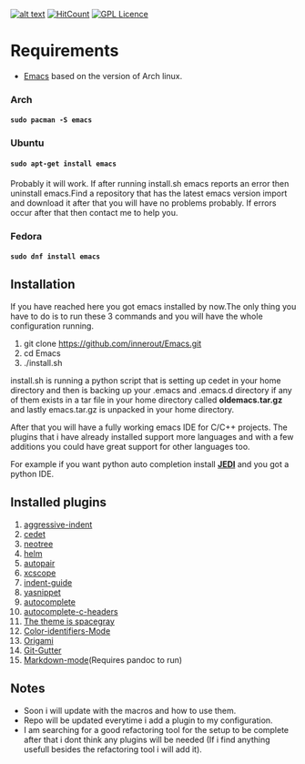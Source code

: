[![alt text](https://img.shields.io/badge/built%20with-Emacs-800080.svg "Emacs")](https://www.gnu.org/software/emacs/)
[![HitCount](http://hits.dwyl.com/{username}/{project-name}.svg)](http://hits.dwyl.com/{innerout}/{Emacs})
[![GPL Licence](https://badges.frapsoft.com/os/gpl/gpl.svg?v=103)](https://opensource.org/licenses/GPL-2.0/)

# Requirements 
* [Emacs](https://www.archlinux.org/packages/extra/i686/emacs/) based on the version of Arch linux.

### Arch

#### ```sudo pacman -S emacs```

### Ubuntu

#### ```sudo apt-get install emacs```
Probably it will work.
If after running install.sh emacs reports an error then uninstall emacs.Find a repository that has the latest emacs version import and download it after that you will have no problems probably.
If errors occur after that then contact me to help you.


### Fedora


#### ```sudo dnf install emacs```

## Installation

If you have reached here you got emacs installed by now.The only thing you have to do is to run these 3 commands and you will have the whole configuration running.

1. git clone https://github.com/innerout/Emacs.git
2. cd Emacs
3. ./install.sh

install.sh is running a python script that is setting up cedet in your home directory and then is backing up your .emacs and .emacs.d directory if any of them exists in a tar file in your home directory called **oldemacs.tar.gz** and lastly emacs.tar.gz is unpacked in your home directory.

After that you will have a fully working emacs IDE for C/C++ projects.
The plugins that i have already installed support more languages and with a few additions you could have great support for other languages too.

For example if you want python auto completion install **[JEDI](https://github.com/tkf/emacs-jedi)** and you got a python IDE.

## Installed plugins
1. [aggressive-indent](https://github.com/Malabarba/aggressive-indent-mode)
2. [cedet](http://cedet.sourceforge.net/)
3. [neotree](https://github.com/jaypei/emacs-neotree)
4. [helm](https://github.com/emacs-helm/helm)
5. [autopair](https://github.com/joaotavora/autopair)
6. [xcscope](https://github.com/dkogan/xcscope.el)
7. [indent-guide](https://github.com/zk-phi/indent-guide)
8. [yasnippet](https://github.com/joaotavora/yasnippet)
9. [autocomplete](https://github.com/auto-complete/auto-complete)
10. [autocomplete-c-headers](https://github.com/mooz/auto-complete-c-headers)
11. [The theme is spacegray](https://github.com/bruce/emacs-spacegray-theme)
12. [Color-identifiers-Mode](https://github.com/ankurdave/color-identifiers-mode)
13. [Origami](https://github.com/gregsexton/origami.el)
14. [Git-Gutter](https://github.com/syohex/emacs-git-gutter)
15. [Markdown-mode](https://jblevins.org/projects/markdown-mode/)(Requires pandoc to run)

## Notes
* Soon i will update with the macros and how to use them.
* Repo will be updated everytime i add a plugin to my configuration.
* I am searching for a good refactoring tool for the setup to be complete 
  after that i dont think any plugins will be needed (If i find anything usefull besides the refactoring tool i will add it).
